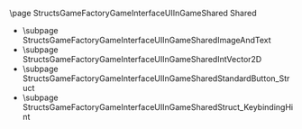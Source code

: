 \page StructsGameFactoryGameInterfaceUIInGameShared Shared
- \subpage StructsGameFactoryGameInterfaceUIInGameSharedImageAndText
- \subpage StructsGameFactoryGameInterfaceUIInGameSharedIntVector2D
- \subpage StructsGameFactoryGameInterfaceUIInGameSharedStandardButton_Struct
- \subpage StructsGameFactoryGameInterfaceUIInGameSharedStruct_KeybindingHint
